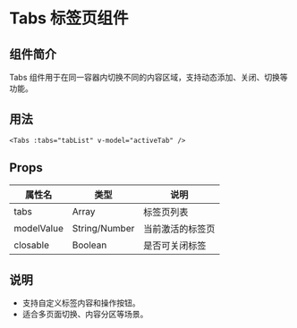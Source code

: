 # Tabs 标签页组件

## 组件简介
Tabs 组件用于在同一容器内切换不同的内容区域，支持动态添加、关闭、切换等功能。

## 用法
```vue
<Tabs :tabs="tabList" v-model="activeTab" />
```

## Props
| 属性名 | 类型 | 说明 |
| ------ | ---- | ---- |
| tabs | Array | 标签页列表 |
| modelValue | String/Number | 当前激活的标签页 |
| closable | Boolean | 是否可关闭标签 |

## 说明
- 支持自定义标签内容和操作按钮。
- 适合多页面切换、内容分区等场景。 
